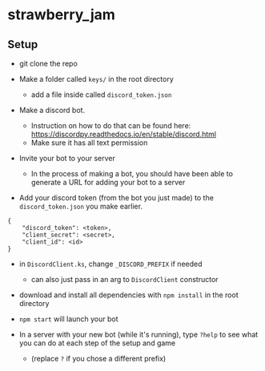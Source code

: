# strawberry_jam

## Setup

- git clone the repo
- Make a folder called `keys/` in the root directory
  - add a file inside called `discord_token.json`

- Make a discord bot. 
  - Instruction on how to do that can be found here: https://discordpy.readthedocs.io/en/stable/discord.html
  - Make sure it has all text permission

- Invite your bot to your server
  - In the process of making a bot, you should have been able to generate a URL for adding your bot to a server

- Add your discord token (from the bot you just made) to the `discord_token.json` you make earlier.

```
{
	"discord_token": <token>,
	"client_secret": <secret>,
	"client_id": <id>
}
```

- in `DiscordClient.ks`, change `_DISCORD_PREFIX` if needed
  - can also just pass in an arg to `DiscordClient` constructor

- download and install all dependencies with `npm install` in the root directory

- `npm start` will launch your bot

- In a server with your new bot (while it's running), type `?help` to see what you can do at each step of the setup and game
  - (replace `?` if you chose a different prefix)